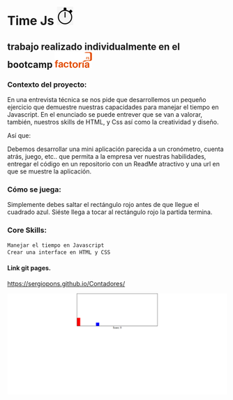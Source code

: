 # Time Js  ![](images/crono4.jpg)

## trabajo realizado individualmente en el bootcamp ![](images/factoriaF5r.png)

### Contexto del proyecto:

En una entrevista técnica se nos pide que desarrollemos un pequeño ejercicio que demuestre nuestras capacidades para manejar el tiempo en Javascript.
En el enunciado se puede entrever que se van a valorar, también, nuestros skills de HTML, y Css así como la creatividad y diseño.

Así que:

Debemos desarrollar una mini aplicación parecida a un cronómetro, cuenta atrás, juego, etc.. que permita a la empresa ver nuestras habilidades, entregar el código en un repositorio con un ReadMe atractivo y una url en que se muestre la aplicación.

### Cómo se juega:

Simplemente debes saltar el rectángulo rojo antes de que llegue el cuadrado azul. Siéste llega a tocar al rectángulo rojo la partida termina.

### Core Skills:

    Manejar el tiempo en Javascript
    Crear una interface en HTML y CSS
    
#### Link git pages.
https://sergiopons.github.io/Contadores/




![Jump!](images/jumpgame.png)


 
